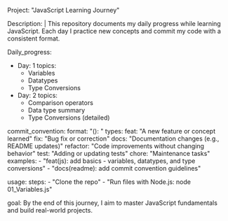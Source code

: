 Project: "JavaScript Learning Journey"

Description: |
  This repository documents my daily progress while learning JavaScript.
  Each day I practice new concepts and commit my code with a consistent format.

Daily_progress:
  - Day: 1
    topics:
      - Variables
      - Datatypes
      - Type Conversions
   - Day: 2
    topics:
      - Comparison operators
      - Data type summary
      - Type Conversions (detailed)
        

commit_convention:
  format: "<type>(<scope>): <short summary>"
  types:
    feat: "A new feature or concept learned"
    fix: "Bug fix or correction"
    docs: "Documentation changes (e.g., README updates)"
    refactor: "Code improvements without changing behavior"
    test: "Adding or updating tests"
    chore: "Maintenance tasks"
  examples:
    - "feat(js): add basics - variables, datatypes, and type conversions"
    - "docs(readme): add commit convention guidelines"

usage:
  steps:
    - "Clone the repo"
    - "Run files with Node.js: node 01_Variables.js"

goal: 
  By the end of this journey, I aim to master JavaScript fundamentals 
  and build real-world projects.
